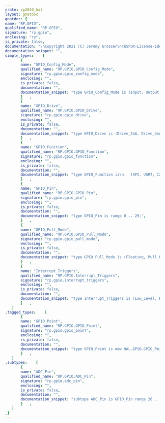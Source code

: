 ```yaml
---
crate: rp2040_hal
layout: gnatdoc
gnatdoc: {
name: "RP.GPIO",
qualified_name: "RP.GPIO",
signature: "rp.gpio",
enclosing: "rp",
is_private: false,
documentation: "\nCopyright 2021 (C) Jeremy Grosser\n\nSPDX-License-Identifier: BSD-3-Clause",
documentation_snippet: "",
simple_types:    [
       {
       name: "GPIO_Config_Mode",
       qualified_name: "RP.GPIO.GPIO_Config_Mode",
       signature: "rp.gpio.gpio_config_mode",
       enclosing: "",
       is_private: false,
       documentation: "",
       documentation_snippet: "type GPIO_Config_Mode is (Input, Output, Analog);",
       }   ,
       {
       name: "GPIO_Drive",
       qualified_name: "RP.GPIO.GPIO_Drive",
       signature: "rp.gpio.gpio_drive",
       enclosing: "",
       is_private: false,
       documentation: "",
       documentation_snippet: "type GPIO_Drive is (Drive_2mA, Drive_4mA, Drive_8mA, Drive_12mA);",
       }   ,
       {
       name: "GPIO_Function",
       qualified_name: "RP.GPIO.GPIO_Function",
       signature: "rp.gpio.gpio_function",
       enclosing: "",
       is_private: false,
       documentation: "",
       documentation_snippet: "type GPIO_Function is\n   (SPI, UART, I2C, PWM, SIO, PIO0, PIO1, CLOCK, USB, HI_Z);",
       }   ,
       {
       name: "GPIO_Pin",
       qualified_name: "RP.GPIO.GPIO_Pin",
       signature: "rp.gpio.gpio_pin",
       enclosing: "",
       is_private: false,
       documentation: "",
       documentation_snippet: "type GPIO_Pin is range 0 .. 29;",
       }   ,
       {
       name: "GPIO_Pull_Mode",
       qualified_name: "RP.GPIO.GPIO_Pull_Mode",
       signature: "rp.gpio.gpio_pull_mode",
       enclosing: "",
       is_private: false,
       documentation: "",
       documentation_snippet: "type GPIO_Pull_Mode is (Floating, Pull_Up, Pull_Down, Pull_Both);",
       }   ,
       {
       name: "Interrupt_Triggers",
       qualified_name: "RP.GPIO.Interrupt_Triggers",
       signature: "rp.gpio.interrupt_triggers",
       enclosing: "",
       is_private: false,
       documentation: "",
       documentation_snippet: "type Interrupt_Triggers is (Low_Level, High_Level, Falling_Edge, Rising_Edge)\n   with Size => 4;",
       }   ,
   ]
,tagged_types:    [
       {
       name: "GPIO_Point",
       qualified_name: "RP.GPIO.GPIO_Point",
       signature: "rp.gpio.gpio_point",
       enclosing: "",
       is_private: false,
       documentation: "",
       documentation_snippet: "type GPIO_Point is new HAL.GPIO.GPIO_Point with\n   record\n      Pin : GPIO_Pin;\n   end record;",
       }   ,
   ]
,subtypes:    [
       {
       name: "ADC_Pin",
       qualified_name: "RP.GPIO.ADC_Pin",
       signature: "rp.gpio.adc_pin",
       enclosing: "",
       is_private: false,
       documentation: "",
       documentation_snippet: "subtype ADC_Pin is GPIO_Pin range 26 .. 29;",
       }   ,
   ]
,}
---
```

